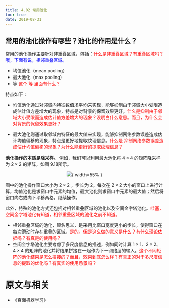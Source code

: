 ```yaml
---
title: 4.02 常用池化
toc: true
date: 2019-08-31
---
```


## 常用的池化操作有哪些？池化的作用是什么？

常用的池化操作主要针对非重叠区域，包括：<span style="color:red;">什么是非重叠区域？有重叠区域吗？</span><span style="color:blue;">哦，下面有说，相邻重叠区域。</span>

- 均值池化（mean pooling）
- 最大池化（max pooling）
- 等 <span style="color:red;">这个 等 里面有什么？</span>

特点如下：

- 均值池化通过对邻域内特征数值求平均来实现，能够抑制由于邻域大小受限造成估计值方差增大的现象，特点是对背景的保留效果更好。<span style="color:red;">什么是抑制由于邻域大小受限而造成估计值方差增大的现象？没明白什么意思。而且，为什么会对背景的保留效果更好？</span>

- 最大池化则通过取邻域内特征的最大值来实现，能够抑制网络参数误差造成估计均值偏移的现象，特点是更好地提取纹理信息。<span style="color:red;">什么是 抑制网络参数误差造成估计均值偏移的现象？为什么能更好的提取纹理信息？</span>

**池化操作的本质是降采样。** 例如，我们可以利用最大池化将 $4×4$ 的矩阵降采样为 $2×2$ 的矩阵，如图 9.18所示。

<center>

![](http://images.iterate.site/blog/image/20190414/3erav77lXfBt.png?imageslim){ width=55% }

</center>

图中的池化操作窗口大小为 $2×2$ ，步长为 $2$。每次在 $2×2$ 大小的窗口上进行计算，均值池化是求窗口中元素的均值，最大池化则求窗口中元素的最大值；然后将窗口向右或向下平移两格，继续操作。

此外，特殊的池化方式还包括对相邻重叠区域的池化以及空间金字塔池化。<span style="color:red;">哇塞，空间金字塔池化有知道，相邻重叠区域的池化之前不知道。</span>

- 相邻重叠区域的池化，顾名思义，是采用比窗口宽度更小的步长，使得窗口在每次滑动时存在重叠的区域。<span style="color:red;">是的。但是这么做的意义是什么？有什么理论依据吗？有真是的使用吗？</span>
- 空间金字塔池化主要考虑了多尺度信息的描述，例如同时计算 $1×1$、$2×2$、$4×4$ 的矩阵的池化并将结果拼接在一起作为下一网络层的输入。<span style="color:red;">这个不同矩阵的池化结果是怎么拼接的？而且，效果到底怎么样？有真正的对于多尺度信息的提取的优化吗？有真实的使用场景吗？</span>






# 原文与相关

- 《百面机器学习》
